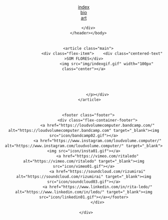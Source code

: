 <!DOCTYPE html><html>
<html>
     <head>
            <meta charset="UTF-8">
            <meta name="viewport" content="width=device-width, initial-scale=1.0">
            <meta http-equiv="X-UA-Compatible" content="ie=edge">
             <style type="text/css"></style>
             <title>SOM FLORES</title>
            <meta name="description" content="a text">
            <meta name="keywords" content="insertkeywords">
            <link rel="stylesheet" type="text/css" href="css/style.css">
        </head>
<body>
  

<div class="wrapper">
        <header class="header"><div class="flex-container-header" class="center">
            <div class="flex-item"><a href="index-1.html" alt="home">index</a></div>
            <div class="flex-item"><a href="bio.html" alt="about">bio</a></div>
            <div class="flex-item"><a href="art.html" alt="art">art</a></div>
           
            
        </div>
        </header></body>


        <article class="main">
                    <div class="flex-item">    <div class="centered-text" >SOM FLORES</div>
                        <img src="img/indexgif.gif" width="100px" class="center"></a>
           
                  
                   
                
                </p></div>
         </article>


        <footer class="footer">
                <div class="flex-container-footer">
                <a href="https://loudvolumecomputer.bandcamp.com/" alt="https://loudvolumecomputer.bandcamp.com" target="_blank"><img src="icon/bandcamp02.gif"></a>
                <a href="https://www.instagram.com/loudvolume.computer/" alt="https://www.instagram.com/loudvolume.computer/" target="_blank"><img src="icon/insta01.gif"></a>
                <a href="https://vimeo.com/ritaledo" alt="https://vimeo.com/ritaledo" target="_blank"><img src="icon/vimeo01.gif"></a>
                <a href="https://soundcloud.com/rizumirai" alt="https://soundcloud.com/rizumirai" target="_blank"><img src="icon/soundcloud03.gif"></a>
                <a href="https://www.linkedin.com/in/rita-ledo/" alt="https://www.linkedin.com/in/ledo/" target="_blank"><img src="icon/linkedin01.gif"></a></footer>
                </div>

      </div>

          
          
</html>
</body></html>